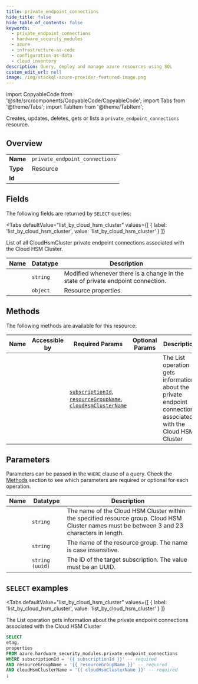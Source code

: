 ```yaml
--- 
title: private_endpoint_connections
hide_title: false
hide_table_of_contents: false
keywords:
  - private_endpoint_connections
  - hardware_security_modules
  - azure
  - infrastructure-as-code
  - configuration-as-data
  - cloud inventory
description: Query, deploy and manage azure resources using SQL
custom_edit_url: null
image: /img/stackql-azure-provider-featured-image.png
---
```


import CopyableCode from '@site/src/components/CopyableCode/CopyableCode';
import Tabs from '@theme/Tabs';
import TabItem from '@theme/TabItem';

Creates, updates, deletes, gets or lists a <code>private_endpoint_connections</code> resource.

## Overview
<table><tbody>
<tr><td><b>Name</b></td><td><code>private_endpoint_connections</code></td></tr>
<tr><td><b>Type</b></td><td>Resource</td></tr>
<tr><td><b>Id</b></td><td><CopyableCode code="azure.hardware_security_modules.private_endpoint_connections" /></td></tr>
</tbody></table>

## Fields

The following fields are returned by `SELECT` queries:

<Tabs
    defaultValue="list_by_cloud_hsm_cluster"
    values={[
        { label: 'list_by_cloud_hsm_cluster', value: 'list_by_cloud_hsm_cluster' }
    ]}
>
<TabItem value="list_by_cloud_hsm_cluster">

List of all CloudHsmCluster private endpoint connections associated with the Cloud HSM Cluster.

<table>
<thead>
    <tr>
    <th>Name</th>
    <th>Datatype</th>
    <th>Description</th>
    </tr>
</thead>
<tbody>
<tr>
    <td><CopyableCode code="etag" /></td>
    <td><code>string</code></td>
    <td>Modified whenever there is a change in the state of private endpoint connection.</td>
</tr>
<tr>
    <td><CopyableCode code="properties" /></td>
    <td><code>object</code></td>
    <td>Resource properties.</td>
</tr>
</tbody>
</table>
</TabItem>
</Tabs>

## Methods

The following methods are available for this resource:

<table>
<thead>
    <tr>
    <th>Name</th>
    <th>Accessible by</th>
    <th>Required Params</th>
    <th>Optional Params</th>
    <th>Description</th>
    </tr>
</thead>
<tbody>
<tr>
    <td><a href="#list_by_cloud_hsm_cluster"><CopyableCode code="list_by_cloud_hsm_cluster" /></a></td>
    <td><CopyableCode code="select" /></td>
    <td><a href="#parameter-subscriptionId"><code>subscriptionId</code></a>, <a href="#parameter-resourceGroupName"><code>resourceGroupName</code></a>, <a href="#parameter-cloudHsmClusterName"><code>cloudHsmClusterName</code></a></td>
    <td></td>
    <td>The List operation gets information about the private endpoint connections associated with the Cloud HSM Cluster</td>
</tr>
</tbody>
</table>

## Parameters

Parameters can be passed in the `WHERE` clause of a query. Check the [Methods](#methods) section to see which parameters are required or optional for each operation.

<table>
<thead>
    <tr>
    <th>Name</th>
    <th>Datatype</th>
    <th>Description</th>
    </tr>
</thead>
<tbody>
<tr id="parameter-cloudHsmClusterName">
    <td><CopyableCode code="cloudHsmClusterName" /></td>
    <td><code>string</code></td>
    <td>The name of the Cloud HSM Cluster within the specified resource group. Cloud HSM Cluster names must be between 3 and 23 characters in length.</td>
</tr>
<tr id="parameter-resourceGroupName">
    <td><CopyableCode code="resourceGroupName" /></td>
    <td><code>string</code></td>
    <td>The name of the resource group. The name is case insensitive.</td>
</tr>
<tr id="parameter-subscriptionId">
    <td><CopyableCode code="subscriptionId" /></td>
    <td><code>string (uuid)</code></td>
    <td>The ID of the target subscription. The value must be an UUID.</td>
</tr>
</tbody>
</table>

## `SELECT` examples

<Tabs
    defaultValue="list_by_cloud_hsm_cluster"
    values={[
        { label: 'list_by_cloud_hsm_cluster', value: 'list_by_cloud_hsm_cluster' }
    ]}
>
<TabItem value="list_by_cloud_hsm_cluster">

The List operation gets information about the private endpoint connections associated with the Cloud HSM Cluster

```sql
SELECT
etag,
properties
FROM azure.hardware_security_modules.private_endpoint_connections
WHERE subscriptionId = '{{ subscriptionId }}' -- required
AND resourceGroupName = '{{ resourceGroupName }}' -- required
AND cloudHsmClusterName = '{{ cloudHsmClusterName }}' -- required
;
```
</TabItem>
</Tabs>
